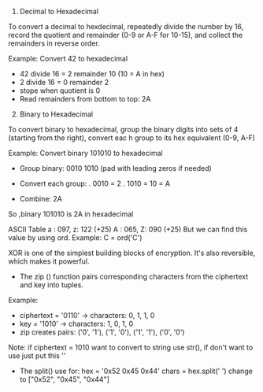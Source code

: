 1. Decimal to Hexadecimal

To convert a decimal to hexdecimal, repeatedly divide the number by 16, record the quotient and remainder (0-9 or A-F for 10-15), and collect the remainders in reverse order.

Example: Convert 42 to hexadecimal
- 42 divide 16 = 2 remainder 10 (10 = A in hex)
- 2 divide 16 = 0 remainder 2
- stope when quotient is 0
- Read remainders from bottom to top: 2A

2. Binary to Hexadecimal 

To convert binary to hexadecimal, group the binary digits into sets of 4 (starting from the right), convert eac h group to its hex equivalent (0-9, A-F)

Example: Convert binary 101010 to hexadecimal
- Group binary: 0010 1010 (pad with leading zeros if needed)
- Convert each group:
    . 0010 = 2 
    . 1010 = 10 = A

- Combine: 2A

So ,binary 101010 is 2A in hexadecimal

ASCII Table
a : 097, z: 122 (+25)
A : 065, Z: 090 (+25)
But we can find this value by using ord. Example: C = ord('C')


XOR is one of the simplest building blocks of encryption. It's also reversible, which makes it powerful.

- The zip () function pairs corresponding characters from the ciphertext and key into tuples.

Example:
- ciphertext = '0110' -> characters: 0, 1, 1, 0
- key = '1010' -> characters: 1, 0, 1, 0
- zip creates pairs: ('0', '1'), ('1', '0'), ('1', '1'), ('0', '0')

Note: if ciphertext = 1010 want to convert to string use str(), if don't want to use just put this ''

- The split() use for:
    hex = '0x52 0x45 0x44'
    chars = hex.split(' ')
    change to ["0x52", "0x45", "0x44"]